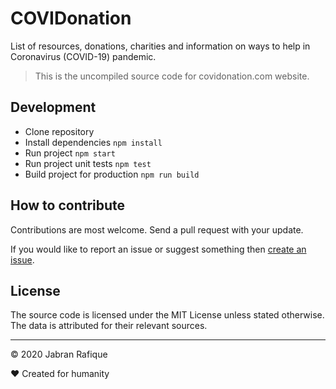 # COVIDonation

List of resources, donations, charities and information on ways to help in Coronavirus (COVID-19) pandemic.

> This is the uncompiled source code for covidonation.com website.

## Development

- Clone repository
- Install dependencies `npm install`
- Run project `npm start`
- Run project unit tests `npm test`
- Build project for production `npm run build`

## How to contribute

Contributions are most welcome. Send a pull request with your update.

If you would like to report an issue or suggest something then [create an issue](https://github.com/jabranr/covidonation/issues).

## License

The source code is licensed under the MIT License unless stated otherwise. The data is attributed for their relevant sources.

---

&copy; 2020 Jabran Rafique

&hearts; Created for humanity
